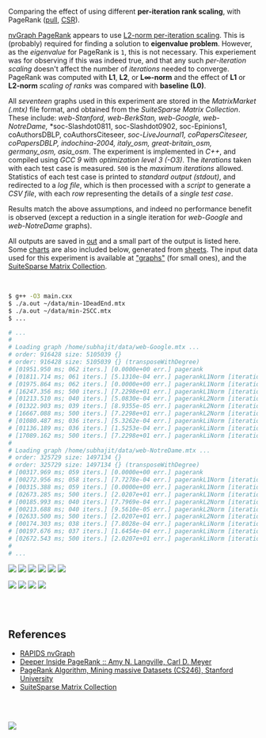 Comparing the effect of using different **per-iteration rank scaling**,
with PageRank ([pull], [CSR]).

[nvGraph PageRank] appears to use [L2-norm per-iteration scaling]. This
is (probably) required for finding a solution to **eigenvalue problem**.
However, as the *eigenvalue* for PageRank is `1`, this is not necessary.
This experiement was for observing if this was indeed true, and that
any such *per-iteration scaling* doesn't affect the number of *iterations*
needed to converge. PageRank was computed with **L1**, **L2**, or **L∞-norm**
and the effect of **L1** or **L2-norm** *scaling of ranks* was compared with
**baseline (L0)**.

All *seventeen* graphs used in this experiment are stored in the *MatrixMarket*
*(.mtx)* file format, and obtained from the *SuiteSparse Matrix Collection*.
These include: *web-Stanford, web-BerkStan,* *web-Google, web-NotreDame,*
*soc-Slashdot0811, soc-Slashdot0902, soc-Epinions1, coAuthorsDBLP, coAuthorsCiteseer, *soc-LiveJournal1, coPapersCiteseer, coPapersDBLP, indochina-2004, italy_osm,*
*great-britain_osm, germany_osm, asia_osm*. The experiment is implemented
in *C++*, and compiled using *GCC 9* with *optimization level 3 (-O3)*.
The *iterations* taken with each test case is measured. `500` is the
*maximum iterations* allowed. Statistics of each test case is
printed to *standard output (stdout)*, and redirected to a *log file*,
which is then processed with a *script* to generate a *CSV file*, with
each *row* representing the details of a *single test case*.

Results match the above assumptions, and indeed no performance benefit
is observed (except a reduction in a single iteration for *web-Google*
and *web-NotreDame* graphs).

All outputs are saved in [out](out/) and a small part of the output is listed
here. Some [charts] are also included below, generated from [sheets]. The input
data used for this experiment is available at ["graphs"] (for small ones), and
the [SuiteSparse Matrix Collection].

<br>

```bash
$ g++ -O3 main.cxx
$ ./a.out ~/data/min-1DeadEnd.mtx
$ ./a.out ~/data/min-2SCC.mtx
$ ...

# ...
#
# Loading graph /home/subhajit/data/web-Google.mtx ...
# order: 916428 size: 5105039 {}
# order: 916428 size: 5105039 {} (transposeWithDegree)
# [01951.950 ms; 062 iters.] [0.0000e+00 err.] pagerank
# [01811.714 ms; 061 iters.] [5.1310e-04 err.] pagerankL1Norm [iteration-scaling=L0]
# [01975.864 ms; 062 iters.] [0.0000e+00 err.] pagerankL1Norm [iteration-scaling=L1]
# [16247.356 ms; 500 iters.] [7.2298e+01 err.] pagerankL1Norm [iteration-scaling=L2]
# [01213.510 ms; 040 iters.] [5.0830e-04 err.] pagerankL2Norm [iteration-scaling=L0]
# [01322.903 ms; 039 iters.] [8.9355e-05 err.] pagerankL2Norm [iteration-scaling=L1]
# [16667.088 ms; 500 iters.] [7.2298e+01 err.] pagerankL2Norm [iteration-scaling=L2]
# [01080.487 ms; 036 iters.] [5.3262e-04 err.] pagerankLiNorm [iteration-scaling=L0]
# [01136.189 ms; 036 iters.] [1.5253e-04 err.] pagerankLiNorm [iteration-scaling=L1]
# [17089.162 ms; 500 iters.] [7.2298e+01 err.] pagerankLiNorm [iteration-scaling=L2]
#
# Loading graph /home/subhajit/data/web-NotreDame.mtx ...
# order: 325729 size: 1497134 {}
# order: 325729 size: 1497134 {} (transposeWithDegree)
# [00317.969 ms; 059 iters.] [0.0000e+00 err.] pagerank
# [00272.956 ms; 058 iters.] [7.7278e-04 err.] pagerankL1Norm [iteration-scaling=L0]
# [00315.388 ms; 059 iters.] [0.0000e+00 err.] pagerankL1Norm [iteration-scaling=L1]
# [02673.285 ms; 500 iters.] [2.0207e+01 err.] pagerankL1Norm [iteration-scaling=L2]
# [00185.993 ms; 040 iters.] [7.7969e-04 err.] pagerankL2Norm [iteration-scaling=L0]
# [00213.688 ms; 040 iters.] [9.5610e-05 err.] pagerankL2Norm [iteration-scaling=L1]
# [02633.500 ms; 500 iters.] [2.0207e+01 err.] pagerankL2Norm [iteration-scaling=L2]
# [00174.303 ms; 038 iters.] [7.8028e-04 err.] pagerankLiNorm [iteration-scaling=L0]
# [00197.676 ms; 037 iters.] [1.6454e-04 err.] pagerankLiNorm [iteration-scaling=L1]
# [02672.543 ms; 500 iters.] [2.0207e+01 err.] pagerankLiNorm [iteration-scaling=L2]
#
# ...
```

[![](https://i.imgur.com/XWBwQ9G.png)][sheetp]
[![](https://i.imgur.com/4Y4xato.png)][sheetp]
[![](https://i.imgur.com/PJMf75E.png)][sheetp]
[![](https://i.imgur.com/RyiYtmC.png)][sheetp]
[![](https://i.imgur.com/jdtj8gA.png)][sheetp]
[![](https://i.imgur.com/RDAHMaz.png)][sheetp]

[![](https://i.imgur.com/VVvsbS6.png)][sheetp]
[![](https://i.imgur.com/cDYOn0n.png)][sheetp]
[![](https://i.imgur.com/w3i2lYq.png)][sheetp]
[![](https://i.imgur.com/MMMkn8M.png)][sheetp]

<br>
<br>


## References

- [RAPIDS nvGraph](https://github.com/rapidsai/nvgraph)
- [Deeper Inside PageRank :: Amy N. Langville, Carl D. Meyer](https://www.slideshare.net/SubhajitSahu/deeper-inside-pagerank-notes)
- [PageRank Algorithm, Mining massive Datasets (CS246), Stanford University](https://www.youtube.com/watch?v=ke9g8hB0MEo)
- [SuiteSparse Matrix Collection]

<br>
<br>

[![](https://i.imgur.com/BnCiig7.jpg)](https://www.youtube.com/watch?v=IJTvialxf_8)

[nvGraph PageRank]: https://github.com/rapidsai/nvgraph/blob/main/cpp/src/pagerank.cu
[L2-norm per-iteration scaling]: https://github.com/rapidsai/nvgraph/blob/main/cpp/src/pagerank.cu#L145
[SuiteSparse Matrix Collection]: https://suitesparse-collection-website.herokuapp.com
["graphs"]: https://github.com/puzzlef/graphs
[pull]: https://github.com/puzzlef/pagerank-push-vs-pull
[CSR]: https://github.com/puzzlef/pagerank-class-vs-csr
[charts]: https://photos.app.goo.gl/aTL9dScSTNe3yvZX6
[sheets]: https://docs.google.com/spreadsheets/d/1umymLOvO7s9O_0WEhCSM-R37J9iU9hIoAyRc6k2Ou9c/edit?usp=sharing
[sheetp]: https://docs.google.com/spreadsheets/d/e/2PACX-1vQ4MsKeMghqCfnYjMlW-UFiwSSOzq2mLO6lpoMPKmoRzKB2y4hMiI9bBs9fh2JkzwTCR7P-a0giYyNr/pubhtml
